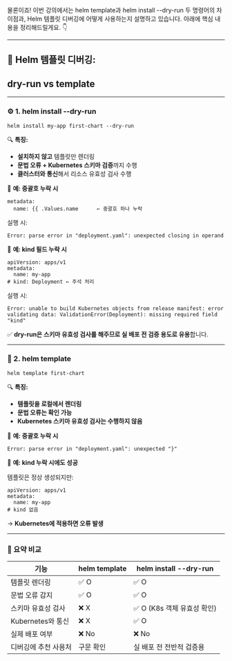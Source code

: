 물론이죠! 이번 강의에서는 helm template과 helm install --dry-run 두 명령어의 차이점과, Helm 템플릿 디버깅에 어떻게 사용하는지 설명하고 있습니다. 아래에 핵심 내용을 정리해드릴게요. 👇

---

## **🧪 Helm 템플릿 디버깅:** 

## **dry-run vs template**

---

### **⚙️ 1. helm install --dry-run**

```
helm install my-app first-chart --dry-run
```

🔍 **특징:**

- **설치하지 않고** 템플릿만 렌더링
- **문법 오류 + Kubernetes 스키마 검증**까지 수행
- **클러스터와 통신**해서 리소스 유효성 검사 수행

📌 **예: 중괄호 누락 시**

```
metadata:
  name: {{ .Values.name      ← 중괄호 하나 누락
```

실행 시:

```
Error: parse error in "deployment.yaml": unexpected closing in operand
```

📌 **예: kind 필드 누락 시**

```
apiVersion: apps/v1
metadata:
  name: my-app
# kind: Deployment ← 주석 처리
```

실행 시:

```
Error: unable to build Kubernetes objects from release manifest: error validating data: ValidationError(Deployment): missing required field "kind"
```

✅ **dry-run은 스키마 유효성 검사를 해주므로 실 배포 전 검증 용도로 유용**합니다.

---

### **🧾 2.** helm template

```
helm template first-chart
```

🔍 **특징:**

- **템플릿을 로컬에서 렌더링**
- **문법 오류는 확인 가능**
- **Kubernetes 스키마 유효성 검사는 수행하지 않음**

📌 **예: 중괄호 누락 시**

```
Error: parse error in "deployment.yaml": unexpected "}"
```

📌 **예: kind 누락 시에도 성공**


템플릿은 정상 생성되지만:

```
apiVersion: apps/v1
metadata:
  name: my-app
# kind 없음
```

→ **Kubernetes에 적용하면 오류 발생**

---

### **🧠 요약 비교**

|**기능**|helm template|helm install --dry-run|
|---|---|---|
|템플릿 렌더링|✅ O|✅ O|
|문법 오류 감지|✅ O|✅ O|
|스키마 유효성 검사|❌ X|✅ O (K8s 객체 유효성 확인)|
|Kubernetes와 통신|❌ X|✅ O|
|실제 배포 여부|❌ No|❌ No|
|디버깅에 추천 사용처|구문 확인|실 배포 전 전반적 검증용|
